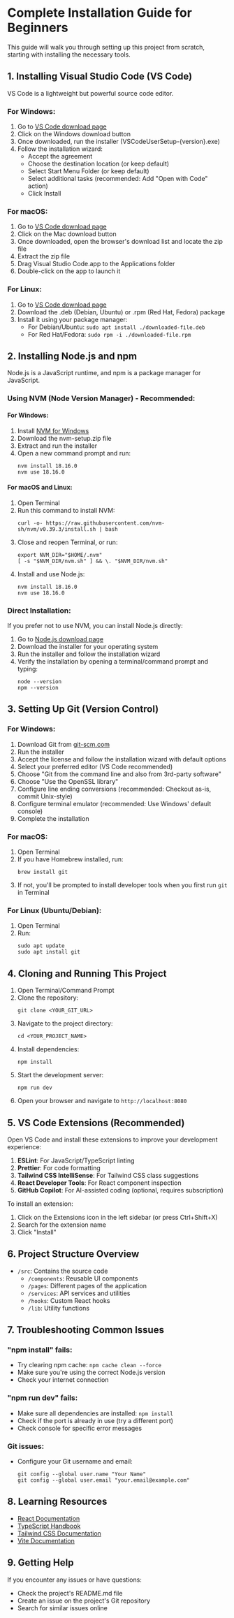 
# Complete Installation Guide for Beginners

This guide will walk you through setting up this project from scratch, starting with installing the necessary tools.

## 1. Installing Visual Studio Code (VS Code)

VS Code is a lightweight but powerful source code editor.

### For Windows:
1. Go to [VS Code download page](https://code.visualstudio.com/download)
2. Click on the Windows download button
3. Once downloaded, run the installer (VSCodeUserSetup-{version}.exe)
4. Follow the installation wizard:
   - Accept the agreement
   - Choose the destination location (or keep default)
   - Select Start Menu Folder (or keep default)
   - Select additional tasks (recommended: Add "Open with Code" action)
   - Click Install

### For macOS:
1. Go to [VS Code download page](https://code.visualstudio.com/download)
2. Click on the Mac download button
3. Once downloaded, open the browser's download list and locate the zip file
4. Extract the zip file
5. Drag Visual Studio Code.app to the Applications folder
6. Double-click on the app to launch it

### For Linux:
1. Go to [VS Code download page](https://code.visualstudio.com/download)
2. Download the .deb (Debian, Ubuntu) or .rpm (Red Hat, Fedora) package
3. Install it using your package manager:
   - For Debian/Ubuntu: `sudo apt install ./downloaded-file.deb`
   - For Red Hat/Fedora: `sudo rpm -i ./downloaded-file.rpm`

## 2. Installing Node.js and npm

Node.js is a JavaScript runtime, and npm is a package manager for JavaScript.

### Using NVM (Node Version Manager) - Recommended:

#### For Windows:
1. Install [NVM for Windows](https://github.com/coreybutler/nvm-windows/releases)
2. Download the nvm-setup.zip file
3. Extract and run the installer
4. Open a new command prompt and run:
   ```
   nvm install 18.16.0
   nvm use 18.16.0
   ```

#### For macOS and Linux:
1. Open Terminal
2. Run this command to install NVM:
   ```
   curl -o- https://raw.githubusercontent.com/nvm-sh/nvm/v0.39.3/install.sh | bash
   ```
3. Close and reopen Terminal, or run:
   ```
   export NVM_DIR="$HOME/.nvm"
   [ -s "$NVM_DIR/nvm.sh" ] && \. "$NVM_DIR/nvm.sh"
   ```
4. Install and use Node.js:
   ```
   nvm install 18.16.0
   nvm use 18.16.0
   ```

### Direct Installation:

If you prefer not to use NVM, you can install Node.js directly:

1. Go to [Node.js download page](https://nodejs.org/en/download/)
2. Download the installer for your operating system
3. Run the installer and follow the installation wizard
4. Verify the installation by opening a terminal/command prompt and typing:
   ```
   node --version
   npm --version
   ```

## 3. Setting Up Git (Version Control)

### For Windows:
1. Download Git from [git-scm.com](https://git-scm.com/download/win)
2. Run the installer
3. Accept the license and follow the installation wizard with default options
4. Select your preferred editor (VS Code recommended)
5. Choose "Git from the command line and also from 3rd-party software"
6. Choose "Use the OpenSSL library"
7. Configure line ending conversions (recommended: Checkout as-is, commit Unix-style)
8. Configure terminal emulator (recommended: Use Windows' default console)
9. Complete the installation

### For macOS:
1. Open Terminal
2. If you have Homebrew installed, run:
   ```
   brew install git
   ```
3. If not, you'll be prompted to install developer tools when you first run `git` in Terminal

### For Linux (Ubuntu/Debian):
1. Open Terminal
2. Run:
   ```
   sudo apt update
   sudo apt install git
   ```

## 4. Cloning and Running This Project

1. Open Terminal/Command Prompt
2. Clone the repository:
   ```
   git clone <YOUR_GIT_URL>
   ```
3. Navigate to the project directory:
   ```
   cd <YOUR_PROJECT_NAME>
   ```
4. Install dependencies:
   ```
   npm install
   ```
5. Start the development server:
   ```
   npm run dev
   ```
6. Open your browser and navigate to `http://localhost:8080`

## 5. VS Code Extensions (Recommended)

Open VS Code and install these extensions to improve your development experience:

1. **ESLint**: For JavaScript/TypeScript linting
2. **Prettier**: For code formatting
3. **Tailwind CSS IntelliSense**: For Tailwind CSS class suggestions
4. **React Developer Tools**: For React component inspection
5. **GitHub Copilot**: For AI-assisted coding (optional, requires subscription)

To install an extension:
1. Click on the Extensions icon in the left sidebar (or press Ctrl+Shift+X)
2. Search for the extension name
3. Click "Install"

## 6. Project Structure Overview

- `/src`: Contains the source code
  - `/components`: Reusable UI components
  - `/pages`: Different pages of the application
  - `/services`: API services and utilities
  - `/hooks`: Custom React hooks
  - `/lib`: Utility functions

## 7. Troubleshooting Common Issues

### "npm install" fails:
- Try clearing npm cache: `npm cache clean --force`
- Make sure you're using the correct Node.js version
- Check your internet connection

### "npm run dev" fails:
- Make sure all dependencies are installed: `npm install`
- Check if the port is already in use (try a different port)
- Check console for specific error messages

### Git issues:
- Configure your Git username and email:
  ```
  git config --global user.name "Your Name"
  git config --global user.email "your.email@example.com"
  ```

## 8. Learning Resources

- [React Documentation](https://react.dev/)
- [TypeScript Handbook](https://www.typescriptlang.org/docs/)
- [Tailwind CSS Documentation](https://tailwindcss.com/docs)
- [Vite Documentation](https://vitejs.dev/guide/)

## 9. Getting Help

If you encounter any issues or have questions:
- Check the project's README.md file
- Create an issue on the project's Git repository
- Search for similar issues online
